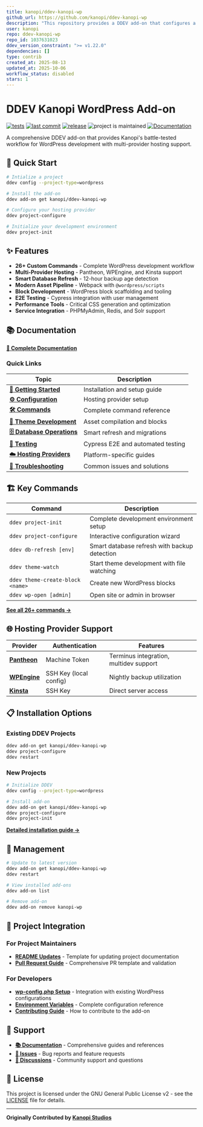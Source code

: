 ```yaml
---
title: kanopi/ddev-kanopi-wp
github_url: https://github.com/kanopi/ddev-kanopi-wp
description: "This repository provides a DDEV add-on that configures a WordPress development environment with Kanopi's standard tooling and workflows."
user: kanopi
repo: ddev-kanopi-wp
repo_id: 1037631023
ddev_version_constraint: ">= v1.22.0"
dependencies: []
type: contrib
created_at: 2025-08-13
updated_at: 2025-10-06
workflow_status: disabled
stars: 1
---
```


# DDEV Kanopi WordPress Add-on

[![tests](https://github.com/kanopi/ddev-kanopi-wp/actions/workflows/test.yml/badge.svg?branch=main)](https://github.com/kanopi/ddev-kanopi-wp/actions/workflows/test.yml?query=branch%3Amain)
[![last commit](https://img.shields.io/github/last-commit/kanopi/ddev-kanopi-wp)](https://github.com/kanopi/ddev-kanopi-wp/commits)
[![release](https://img.shields.io/github/v/release/kanopi/ddev-kanopi-wp)](https://github.com/kanopi/ddev-kanopi-wp/releases/latest)
![project is maintained](https://img.shields.io/maintenance/yes/2025.svg)
[![Documentation](https://img.shields.io/badge/docs-mkdocs-blue.svg)](https://kanopi.github.io/ddev-kanopi-wp/)

A comprehensive DDEV add-on that provides Kanopi's battle-tested workflow for WordPress development with multi-provider hosting support.

## 🚀 Quick Start

```bash
# Intialize a project
ddev config --project-type=wordpress 

# Install the add-on
ddev add-on get kanopi/ddev-kanopi-wp

# Configure your hosting provider
ddev project-configure

# Initialize your development environment
ddev project-init
```

## ✨ Features

- **26+ Custom Commands** - Complete WordPress development workflow
- **Multi-Provider Hosting** - Pantheon, WPEngine, and Kinsta support
- **Smart Database Refresh** - 12-hour backup age detection
- **Modern Asset Pipeline** - Webpack with `@wordpress/scripts`
- **Block Development** - WordPress block scaffolding and tooling
- **E2E Testing** - Cypress integration with user management
- **Performance Tools** - Critical CSS generation and optimization
- **Service Integration** - PHPMyAdmin, Redis, and Solr support

## 📚 Documentation

**[📖 Complete Documentation](https://kanopi.github.io/ddev-kanopi-wp/)**

### Quick Links

| Topic | Description |
|-------|-------------|
| **[🏁 Getting Started](https://kanopi.github.io/ddev-kanopi-wp/installation/)** | Installation and setup guide |
| **[⚙️ Configuration](https://kanopi.github.io/ddev-kanopi-wp/configuration/)** | Hosting provider setup |
| **[🛠 Commands](https://kanopi.github.io/ddev-kanopi-wp/commands/)** | Complete command reference |
| **[🎨 Theme Development](https://kanopi.github.io/ddev-kanopi-wp/theme-development/)** | Asset compilation and blocks |
| **[🗄 Database Operations](https://kanopi.github.io/ddev-kanopi-wp/database-operations/)** | Smart refresh and migrations |
| **[🧪 Testing](https://kanopi.github.io/ddev-kanopi-wp/testing/)** | Cypress E2E and automated testing |
| **[☁️ Hosting Providers](https://kanopi.github.io/ddev-kanopi-wp/hosting-providers/)** | Platform-specific guides |
| **[🔧 Troubleshooting](https://kanopi.github.io/ddev-kanopi-wp/troubleshooting/)** | Common issues and solutions |

## 🏗 Key Commands

| Command | Description |
|---------|-------------|
| `ddev project-init` | Complete development environment setup |
| `ddev project-configure` | Interactive configuration wizard |
| `ddev db-refresh [env]` | Smart database refresh with backup detection |
| `ddev theme-watch` | Start theme development with file watching |
| `ddev theme-create-block <name>` | Create new WordPress blocks |
| `ddev wp-open [admin]` | Open site or admin in browser |

[**See all 26+ commands →**](https://kanopi.github.io/ddev-kanopi-wp/commands/)

## 🌐 Hosting Provider Support

| Provider | Authentication | Features |
|----------|---------------|----------|
| **[Pantheon](https://kanopi.github.io/ddev-kanopi-wp/providers/pantheon/)** | Machine Token | Terminus integration, multidev support |
| **[WPEngine](https://kanopi.github.io/ddev-kanopi-wp/providers/wpengine/)** | SSH Key (local config) | Nightly backup utilization |
| **[Kinsta](https://kanopi.github.io/ddev-kanopi-wp/providers/kinsta/)** | SSH Key | Direct server access |

## 📋 Installation Options

### Existing DDEV Projects
```bash
ddev add-on get kanopi/ddev-kanopi-wp
ddev project-configure
ddev restart
```

### New Projects
```bash
# Initialize DDEV
ddev config --project-type=wordpress

# Install add-on
ddev add-on get kanopi/ddev-kanopi-wp
ddev project-configure
ddev project-init
```

[**Detailed installation guide →**](https://kanopi.github.io/ddev-kanopi-wp/installation/)

## 🔧 Management

```bash
# Update to latest version
ddev add-on get kanopi/ddev-kanopi-wp
ddev restart

# View installed add-ons
ddev add-on list

# Remove add-on
ddev add-on remove kanopi-wp
```

## 📖 Project Integration

### For Project Maintainers

- **[README Updates](https://kanopi.github.io/ddev-kanopi-wp/readme-updates/)** - Template for updating project documentation
- **[Pull Request Guide](https://kanopi.github.io/ddev-kanopi-wp/pull-requests/)** - Comprehensive PR template and validation

### For Developers

- **[wp-config.php Setup](https://kanopi.github.io/ddev-kanopi-wp/wp-config-setup/)** - Integration with existing WordPress configurations
- **[Environment Variables](https://kanopi.github.io/ddev-kanopi-wp/environment-variables/)** - Complete configuration reference
- **[Contributing Guide](https://kanopi.github.io/ddev-kanopi-wp/contributing/)** - How to contribute to the add-on

## 🤝 Support

- **[📚 Documentation](https://kanopi.github.io/ddev-kanopi-wp/)** - Comprehensive guides and references
- **[🐛 Issues](https://github.com/kanopi/ddev-kanopi-wp/issues)** - Bug reports and feature requests
- **[💬 Discussions](https://github.com/kanopi/ddev-kanopi-wp/discussions)** - Community support and questions

## 📄 License

This project is licensed under the GNU General Public License v2 - see the [LICENSE](https://github.com/kanopi/ddev-kanopi-wp/blob/main/LICENSE) file for details.

---

**Originally Contributed by [Kanopi Studios](https://kanopi.com)**
